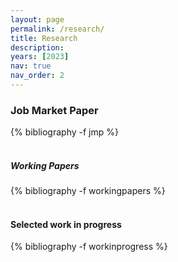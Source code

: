 ```yaml
---
layout: page
permalink: /research/
title: Research
description:
years: [2023]
nav: true
nav_order: 2
---
```


### Job Market Paper
<div class="publications">
    {% bibliography -f jmp %}
</div>

<br>

##### Working Papers
<div class="publications">
    {% bibliography -f workingpapers %}
</div>

<br>

#### Selected work in progress
<div class="unpublished">
    {% bibliography -f workinprogress %}
</div>
